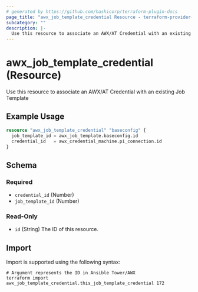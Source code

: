 ```yaml
---
# generated by https://github.com/hashicorp/terraform-plugin-docs
page_title: "awx_job_template_credential Resource - terraform-provider-awx"
subcategory: ""
description: |-
  Use this resource to associate an AWX/AT Credential with an existing Job Template
---
```


# awx_job_template_credential (Resource)

Use this resource to associate an AWX/AT Credential with an existing Job Template

## Example Usage

```terraform
resource "awx_job_template_credential" "baseconfig" {
  job_template_id = awx_job_template.baseconfig.id
  credential_id   = awx_credential_machine.pi_connection.id
}
```

<!-- schema generated by tfplugindocs -->
## Schema

### Required

- `credential_id` (Number)
- `job_template_id` (Number)

### Read-Only

- `id` (String) The ID of this resource.

## Import

Import is supported using the following syntax:

```shell
# Argument represents the ID in Ansible Tower/AWX
terraform import awx_job_template_credential.this_job_template_credential 172
```
